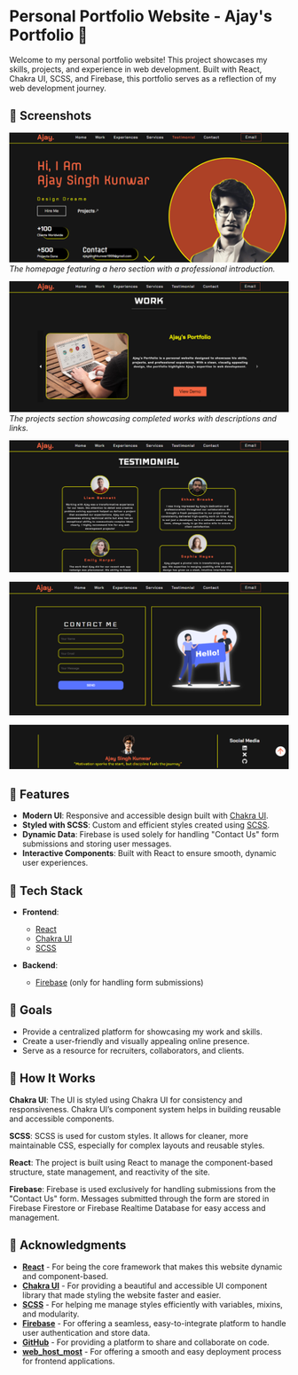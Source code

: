 # Personal Portfolio Website - Ajay's Portfolio 🚀

Welcome to my personal portfolio website! This project showcases my skills, projects, and experience in web development. Built with React, Chakra UI, SCSS, and Firebase, this portfolio serves as a reflection of my web development journey.

## 📸 Screenshots

![Homepage](public/homepage-screenshot.png)
_The homepage featuring a hero section with a professional introduction._

![Projects Section](public/other-screenshot.png)
_The projects section showcasing completed works with descriptions and links._

![Testimonial Section](public/other-screenshot2.png)

![Contact Section](public/other-screenshot3.png)

![Footer Section](public/other-screenshot4.png)

## 🚀 Features

- **Modern UI**: Responsive and accessible design built with [Chakra UI](https://chakra-ui.com/).
- **Styled with SCSS**: Custom and efficient styles created using [SCSS](https://sass-lang.com/).
- **Dynamic Data**: Firebase is used solely for handling "Contact Us" form submissions and storing user messages.
- **Interactive Components**: Built with React to ensure smooth, dynamic user experiences.

## 🔧 Tech Stack

- **Frontend**: 
  - [React](https://reactjs.org/)
  - [Chakra UI](https://chakra-ui.com/)
  - [SCSS](https://sass-lang.com/)
  
- **Backend**: 
  - [Firebase](https://firebase.google.com/) (only for handling form submissions)

## 🎯 Goals

- Provide a centralized platform for showcasing my work and skills.
- Create a user-friendly and visually appealing online presence.
- Serve as a resource for recruiters, collaborators, and clients.

## 🔧 How It Works

**Chakra UI**: The UI is styled using Chakra UI for consistency and responsiveness. Chakra UI’s component system helps in building reusable and accessible components.

**SCSS**: SCSS is used for custom styles. It allows for cleaner, more maintainable CSS, especially for complex layouts and reusable styles.

**React**: The project is built using React to manage the component-based structure, state management, and reactivity of the site.

**Firebase**: Firebase is used exclusively for handling submissions from the "Contact Us" form. Messages submitted through the form are stored in Firebase Firestore or Firebase Realtime Database for easy access and management.

## 🙏 Acknowledgments

- **[React](https://reactjs.org/)** - For being the core framework that makes this website dynamic and component-based.
- **[Chakra UI](https://chakra-ui.com/)** - For providing a beautiful and accessible UI component library that made styling the website faster and easier.
- **[SCSS](https://sass-lang.com/)** - For helping me manage styles efficiently with variables, mixins, and modularity.
- **[Firebase](https://firebase.google.com/)** - For offering a seamless, easy-to-integrate platform to handle user authentication and store data.
- **[GitHub](https://github.com/)** - For providing a platform to share and collaborate on code.
- **[web_host_most](https://webhostmost.com/)** - For offering a smooth and easy deployment process for frontend applications.
